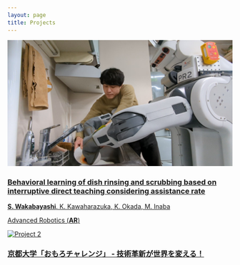 ```yaml
---
layout: page
title: Projects
---
```


<div class="project-grid">
  <a href="{{ site.baseurl }}/projects/dish_wash" class="project-card">
    <div class="project-image">
      <img src="assets/images/dishwash_teach.jpg" alt="Project 1">
    </div>
    <div class="project-info">
      <h3>Behavioral learning of dish rinsing and scrubbing based on interruptive direct teaching considering assistance rate</h3>
      <p><strong>S. Wakabayashi</strong>. K. Kawaharazuka, K. Okada, M. Inaba</p>
      <p class="venue">Advanced Robotics (<strong>AR</strong>)</p>
    </div>
  </a>

  <a href="https://youtu.be/yTRQobeZ6Yg?si=i81BgO6v3kkFjel2" class="project-card">
    <div class="project-image">
      <img src="assets/images/rossummerschool.JPG" alt="Project 2">
    </div>
    <div class="project-info">
      <h3>京都大学「おもろチャレンジ」 - 技術革新が世界を変える！</h3>
    </div>
  </a>



  <!-- 他のプロジェクトカードも同様に追加 -->
</div>
